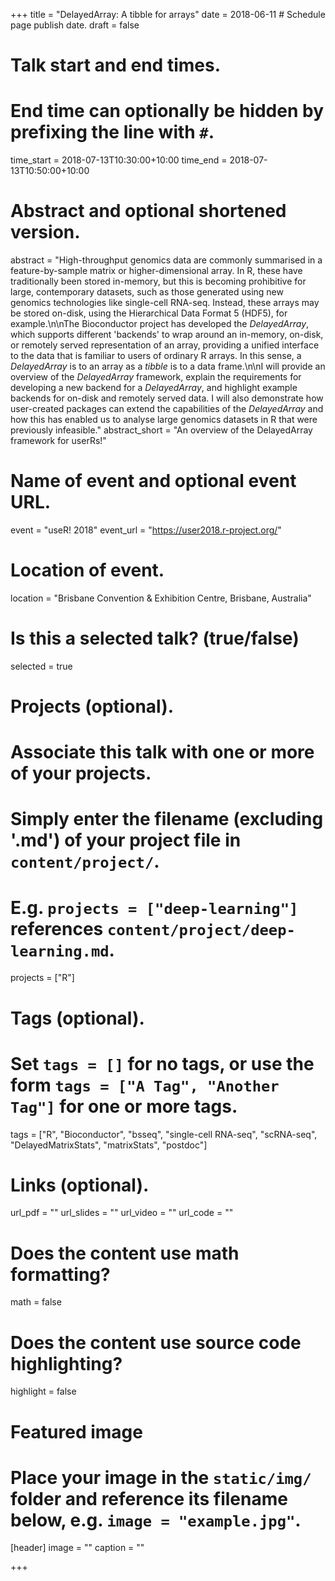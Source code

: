 +++
title = "DelayedArray: A tibble for arrays"
date = 2018-06-11  # Schedule page publish date.
draft = false

# Talk start and end times.
#   End time can optionally be hidden by prefixing the line with `#`.
time_start = 2018-07-13T10:30:00+10:00
time_end = 2018-07-13T10:50:00+10:00

# Abstract and optional shortened version.
abstract = "High-throughput genomics data are commonly summarised in a feature-by-sample matrix or higher-dimensional array. In R, these have traditionally been stored in-memory, but this is becoming prohibitive for large, contemporary datasets, such as those generated using new genomics technologies like single-cell RNA-seq. Instead, these arrays may be stored on-disk, using the Hierarchical Data Format 5 (HDF5), for example.\n\nThe Bioconductor project has developed the _DelayedArray_, which supports different 'backends' to wrap around an in-memory, on-disk, or remotely served representation of an array, providing a unified interface to the data that is familiar to users of ordinary R arrays. In this sense, a _DelayedArray_ is to an array as a _tibble_ is to a data frame.\n\nI will provide an overview of the _DelayedArray_ framework, explain the requirements for developing a new backend for a _DelayedArray_, and highlight example backends for on-disk and remotely served data. I will also demonstrate how user-created packages can extend the capabilities of the _DelayedArray_ and how this has enabled us to analyse large genomics datasets in R that were previously infeasible."
abstract_short = "An overview of the DelayedArray framework for userRs!"

# Name of event and optional event URL.
event = "useR! 2018"
event_url = "https://user2018.r-project.org/"

# Location of event.
location = "Brisbane Convention & Exhibition Centre, Brisbane, Australia"

# Is this a selected talk? (true/false)
selected = true

# Projects (optional).
#   Associate this talk with one or more of your projects.
#   Simply enter the filename (excluding '.md') of your project file in `content/project/`.
#   E.g. `projects = ["deep-learning"]` references `content/project/deep-learning.md`.
projects = ["R"]

# Tags (optional).
#   Set `tags = []` for no tags, or use the form `tags = ["A Tag", "Another Tag"]` for one or more tags.
tags = ["R", "Bioconductor", "bsseq", "single-cell RNA-seq", "scRNA-seq", "DelayedMatrixStats", "matrixStats", "postdoc"]

# Links (optional).
url_pdf = ""
url_slides = ""
url_video = ""
url_code = ""

# Does the content use math formatting?
math = false

# Does the content use source code highlighting?
highlight = false

# Featured image
# Place your image in the `static/img/` folder and reference its filename below, e.g. `image = "example.jpg"`.
[header]
image = ""
caption = ""

+++
